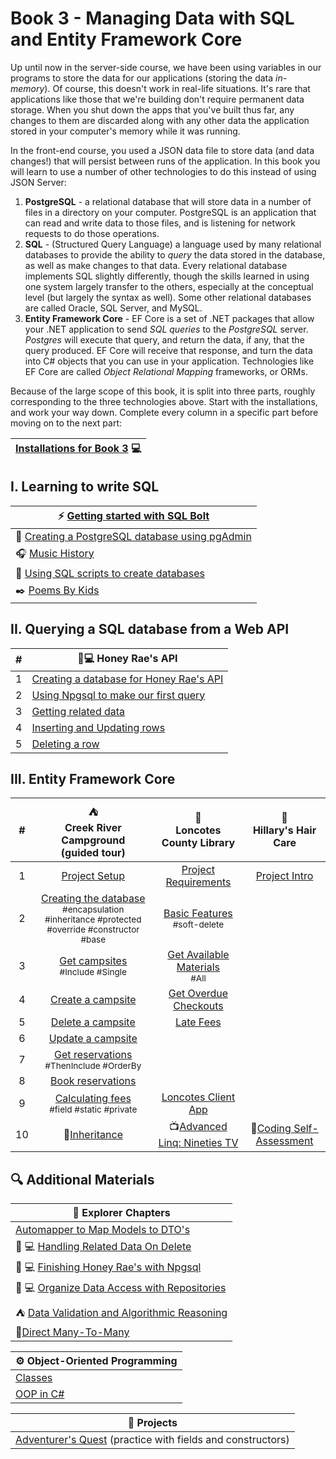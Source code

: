 # Book 3 - Managing Data with SQL and Entity Framework Core
Up until now in the server-side course, we have been using variables in our programs to store the data for our applications (storing the data _in-memory_). Of course, this doesn't work in real-life situations. It's rare that applications like those that we're building don't require permanent data storage. When you shut down the apps that you've built thus far, any changes to them are discarded along with any other data the application stored in your computer's memory while it was running. 

In the front-end course, you used a JSON data file to store data (and data changes!) that will persist between runs of the application. In this book you will learn to use a number of other technologies to do this instead of using JSON Server:
1. **PostgreSQL** - a relational database that will store data in a number of files in a directory on your computer.  PostgreSQL is an application that can read and write data to those files, and is listening for network requests to do those operations. 
1. **SQL** - (Structured Query Language) a language used by many relational databases to provide the ability to _query_ the data stored in the database, as well as make changes to that data. Every relational database implements SQL slightly differently, though the skills learned in using one system largely transfer to the others, especially at the conceptual level (but largely the syntax as well). Some other relational databases are called Oracle, SQL Server, and MySQL.
1. **Entity Framework Core** - EF Core is a set of .NET packages that allow your .NET application to send _SQL queries_ to the _PostgreSQL_ server. _Postgres_ will execute that query, and return the data, if any, that the query produced. EF Core will receive that response, and turn the data into C# objects that you can use in your application. Technologies like EF Core are called _Object Relational Mapping_ frameworks, or ORMs. 

Because of the large scope of this book, it is split into three parts, roughly corresponding to the three technologies above. Start with the installations, and work your way down. Complete every column in a specific part before moving on to the next part:

|[Installations for Book 3](./chapters/book-3-installs.md) :computer: |
|--|

## I. Learning to write SQL

|:zap: [Getting started with SQL Bolt](https://sqlbolt.com/)|
|-|
|:elephant: [Creating a PostgreSQL database using pgAdmin](./chapters/music-history-setup.md)|
|:headphones: [Music History](./chapters/music-history-practice.md) |
|:page_with_curl: [Using SQL scripts to create databases](./chapters/poki-setup.md)|
|:black_nib: [Poems By Kids](./chapters/poki-practice.md)|

## II. Querying a SQL database from a Web API
| # |🍯💻 Honey Rae's API|
|-|-|
|1| [Creating a database for Honey Rae's API](./chapters/honey-rae-database.md) |
|2| [Using Npgsql to make our first query](./chapters/honey-res-npgsql.md) |
|3| [Getting related data](./chapters/honey-raes-related-data.md) |
|4| [Inserting and Updating rows](./chapters/honey-raes-create.md) |
|5| [Deleting a row](./chapters/honey-raes-delete.md) |
## III. Entity Framework Core
|#|:tent: <br> Creek River Campground <br> (guided tour) | :book: <br> Loncotes County Library | :haircut: <br> Hillary's Hair Care |
|:-:|:-:|:-:|:-:|
|1| [Project Setup](./chapters/creek-river-setup.md) |[Project Requirements](./chapters/loncotes-setup.md)|[Project Intro](./chapters/hillarys-project-requirements.md)|
|2| [Creating the database](./chapters/creek-river-db-context.md) <br><sub style="font-size: 0.85rem;">#encapsulation #inheritance #protected #override #constructor #base</sub>|[Basic Features](./chapters/loncotes-basic-features.md)<br><sub style="font-size: 0.85rem;">#soft-delete</sub>||
|3| [Get campsites](./chapters/creek-river-get-campsites.md) <br><sub style="font-size: 0.85rem;">#Include #Single</sub>|[Get Available Materials](./chapters/loncotes-get-available-materials.md)<br><sub style="font-size: 0.85rem;">#All</sub>||
|4| [Create a campsite](./chapters/creek-river-create-campsite.md) |[Get Overdue Checkouts](./chapters/loncontes-overdue-checkouts.md)||
|5| [Delete a campsite](./chapters/creek-river-delete-campsite.md) |[Late Fees](./chapters/loncontes-calculate-fees.md)||
|6| [Update a campsite](./chapters/creek-river-campsite-update.md) |||
|7| [Get reservations](./chapters/creek-river-get-reservations.md) <br><sub style="font-size: 0.85rem;">#ThenInclude #OrderBy </sub>|||
|8| [Book reservations](./chapters/creek-river-book-reservation.md) |||
|9| [Calculating fees](./chapters/creek-river-calculated.md) <br><sub style="font-size: 0.85rem;">#field #static #private</sub>|[Loncotes Client App](./chapters/loncotes-client.md)||
|10|:car:[Inheritance](https://github.com/nashville-software-school/bangazon-inc/blob/server-side-curriculum/book-1-orientation/chapters/INHERITANCE_INTRO.md)|:tv:[Advanced Linq: Nineties TV](https://github.com/nashville-software-school/bangazon-inc/blob/server-side-curriculum/book-1-orientation/chapters/LINQ_INTRO.md)|:convenience_store:[Coding Self-Assessment](./chapters/book-3-coding-assessment.md)|

## 🔍 Additional Materials
|:compass: Explorer Chapters|
|-|
| [Automapper to Map Models to DTO's](./chapters/loncotes-automapper.md) |
|🍯 💻 [Handling Related Data On Delete](./chapters/honey-raes-cascade-delete.md) |
|🍯 💻 [Finishing Honey Rae's with Npgsql](./chapters/honey-raes-complete.md) |
|🍯 💻 [Organize Data Access with Repositories](./chapters/honey-raes-repositories.md) |
|:tent: [Data Validation and Algorithmic Reasoning](./chapters/creek-river-reservation-validation.md) |
|:haircut:[Direct Many-To-Many](./chapters/hillarys-inferred-many-to-many.md)|


|:gear: Object-Oriented Programming |
|-|
| [Classes](https://learn.microsoft.com/en-us/dotnet/csharp/fundamentals/tutorials/classes) |
|[OOP in C#](https://learn.microsoft.com/en-us/dotnet/csharp/fundamentals/tutorials/oop) |

|:test_tube: Projects|
|-|
|[Adventurer's Quest](https://github.com/nashville-software-school/bangazon-inc/blob/server-side-curriculum/book-1-orientation/chapters/QUEST.md) (practice with fields and constructors)|
